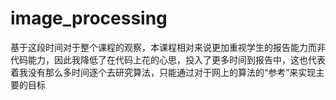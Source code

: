 # image_processing

基于这段时间对于整个课程的观察，本课程相对来说更加重视学生的报告能力而非代码能力，因此我降低了在代码上花的心思，投入了更多时间到报告中，这也代表着我没有那么多时间逐个去研究算法，只能通过对于网上的算法的“参考”来实现主要的目标
